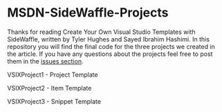# MSDN-SideWaffle-Projects

Thanks for reading Create Your Own Visual Studio Templates with SideWaffle, written by Tyler Hughes and Sayed Ibrahim Hashimi. In this repository you will find the final code for the three projects we created in the article. If you have any questions about the projects feel free to post them in the [issues section](https://github.com/RandomlyKnighted/MSDN-SideWaffle-Projects/issues).

VSIXProject1 - Project Template

VSIXProject2 - Item Template

VSIXProject3 - Snippet Template

